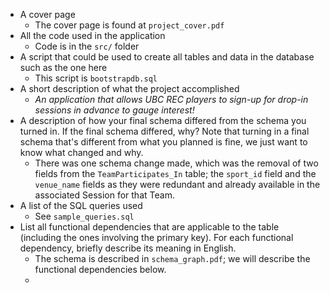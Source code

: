 * A cover page
    - The cover page is found at `project_cover.pdf`
* All the code used in the application
    - Code is in the `src/` folder
* A script that could be used to create all tables and data in the database such as the one here
    - This script is `bootstrapdb.sql`
* A short description of what the project accomplished
    - *An application that allows UBC REC players to sign-up for drop-in sessions in advance to gauge interest!*
* A description of how your final schema differed from the schema you turned in. If the final schema differed, why? Note that turning in a final schema that's different from what you planned is fine, we just want to know what changed and why.
    - There was one schema change made, which was the removal of two fields from the `TeamParticipates_In` table; the `sport_id` field and the `venue_name` fields as they were redundant and already available in the associated Session for that Team.
* A list of the SQL queries used
    - See `sample_queries.sql`
* List all functional dependencies that are applicable to the table (including the ones involving the primary key). For each functional dependency, briefly describe its meaning in English.
    - The schema is described in `schema_graph.pdf`; we will describe the functional dependencies below.
    - 
